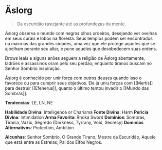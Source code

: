 # Äslorg

> Da escuridão rastejante até as profundezas da mente.

Äslorg observa o mundo com negros olhos ordeiros, desejando ver ovelhas em seus curais e lobos na floresta. Seus templos podem ser encontrados na maiorias das grandes cidades, uma vez que ele protege aqueles que se ajoelham perante seu altar, e pune aqueles que desobedecem suas ordens.

Drows leais e alguns anões seguem a religião de Äslorg abertamente, ladrões e assassinos oram pelo seu perdão, enquanto tiranos buscam no Senhor Sombrio inspiração.

Äslorg é conhecido por unir força com outros deuses quando isso o favorece ou para cumprir seus objetivos. Ele já uniu forças com [[Mertis]] para destruir [[Efenerus]], quanto o último tentou invadir o [[Mundo das Sombras]].

**Tendencias**: LE, LN, NE

**Habilidade Divina**: Intelligence or Charisma
**Fonte Divina**: Harm
**Pericia Divina**: Intimidation
**Arma Favorita**: Rhoka Sword
**Dominios**: Sombras,  Tirania, Vazio, Segredo (Darkness, Tyrrany, Void, Secrecy)
**Dominios Alternativos**: Protection, Ambition

**Alcunhas**: Senhor Sombrio, O Grande Tirano, Mestre da Escuridão, Aquele que está entre as Estrelas, Pai dos Elfos Negros.
